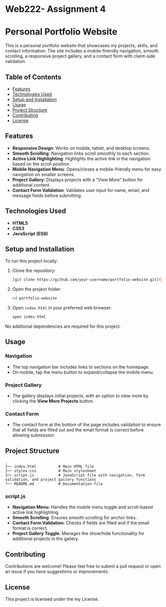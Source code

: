 # Web222- Assignment 4 

# Personal Portfolio Website

This is a personal portfolio website that showcases my projects, skills, and contact information. The site includes a mobile-friendly navigation, smooth scrolling, a responsive project gallery, and a contact form with client-side validation.

## Table of Contents
- [Features](#features)
- [Technologies Used](#technologies-used)
- [Setup and Installation](#setup-and-installation)
- [Usage](#usage)
- [Project Structure](#project-structure)
- [Contributing](#contributing)
- [License](#license)


## Features
- **Responsive Design**: Works on mobile, tablet, and desktop screens.
- **Smooth Scrolling**: Navigation links scroll smoothly to each section.
- **Active Link Highlighting**: Highlights the active link in the navigation based on the scroll position.
- **Mobile Navigation Menu**: Opens/closes a mobile-friendly menu for easy navigation on smaller screens.
- **Project Gallery**: Displays projects with a “View More” button for additional content.
- **Contact Form Validation**: Validates user input for name, email, and message fields before submitting.

## Technologies Used
- **HTML5**
- **CSS3**
- **JavaScript (ES6)**

## Setup and Installation
To run this project locally:

1. Clone the repository:
   ```bash
   [git clone https://github.com/your-username/portfolio-website.git](https://github.com/hemanta09/Web222/blob/main/portfolio-website.html)
   ```
2. Open the project folder:
   ```bash
   cd portfolio-website
   ```
3. Open `index.html` in your preferred web browser:
   ```bash
   open index.html
   ```

No additional dependencies are required for this project.

## Usage

### Navigation
- The top navigation bar includes links to sections on the homepage.
- On mobile, tap the menu button to expand/collapse the mobile menu.

### Project Gallery
- The gallery displays initial projects, with an option to view more by clicking the **View More Projects** button.

### Contact Form
- The contact form at the bottom of the page includes validation to ensure that all fields are filled out and the email format is correct before allowing submission.

## Project Structure
```plaintext
.
├── index.html          # Main HTML file
├── styles.css          # Main stylesheet
├── script.js           # JavaScript file with navigation, form validation, and project gallery functions
└── README.md           # Documentation file
```

### script.js
- **Navigation Menu**: Handles the mobile menu toggle and scroll-based active link highlighting.
- **Smooth Scrolling**: Ensures smooth scrolling for anchor links.
- **Contact Form Validation**: Checks if fields are filled and if the email format is correct.
- **Project Gallery Toggle**: Manages the show/hide functionality for additional projects in the gallery.

## Contributing
Contributions are welcome! Please feel free to submit a pull request or open an issue if you have suggestions or improvements.

## License
This project is licensed under the my License.

